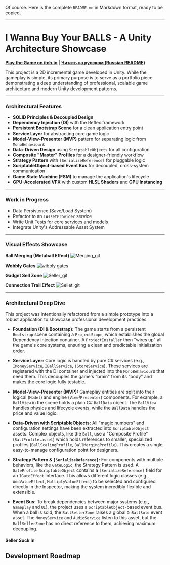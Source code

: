 Of course. Here is the complete `README.md` in Markdown format, ready to be copied.

-----

# I Wanna Buy Your BALLS - A Unity Architecture Showcase

**[Play the Game on itch.io](https://vasuka.itch.io/i-want-to-buy-your-balls)** | **[Читать на русском (Russian README)](  )**

This project is a 2D incremental game developed in Unity. While the gameplay is simple, its primary purpose is to serve as a portfolio piece demonstrating a deep understanding of professional, scalable game architecture and modern Unity development patterns.

-----

### **Architectural Features**

  * **SOLID Principles & Decoupled Design**
  * **Dependency Injection (DI)** with the Reflex framework
  * **Persistent Bootstrap Scene** for a clean application entry point
  * **Service Layer** for abstracting core game logic
  * **Model-View-Presenter (MVP)** pattern for separating logic from `MonoBehaviour`s
  * **Data-Driven Design** using `ScriptableObjects` for all configuration
  * **Composite "Master" Profiles** for a designer-friendly workflow
  * **Strategy Pattern** with `[SerializeReference]` for pluggable logic
  * **ScriptableObject-based Event Bus** for decoupled, cross-system communication
  * **Game State Machine (FSM)** to manage the application's lifecycle
  * **GPU-Accelerated VFX** with custom **HLSL Shaders** and **GPU Instancing**

-----

### **Work in Progress**

  * Data Persistence (Save/Load System)
  * Refactor to an `IAssetProvider` service
  * Write Unit Tests for core services and models
  * Integrate Unity's Addressable Asset System

-----

### **Visual Effects Showcase**

**Ball Merging (Metaball Effect)**
![Merging_git](https://github.com/user-attachments/assets/65438e40-9194-475e-a5e2-e824c688f529)

**Wobbly Gates**
![wibbly gates](https://github.com/user-attachments/assets/86a4d903-0a17-48f6-9e3a-c1fc16c1dd1c)

**Gadget Sell Zone**
![Seller_git](https://github.com/user-attachments/assets/740ba7d8-9697-402e-becb-d03a6635ea59)

**Connection Trail Effect**
![Sellet_git](https://github.com/user-attachments/assets/75fb8afe-e02b-458c-ac3b-9866911c0830)

-----

### **Architectural Deep Dive**

This project was intentionally refactored from a simple prototype into a robust application to showcase professional development practices.

  * **Foundation (DI & Bootstrap):** The game starts from a persistent `Bootstrap` scene containing a `ProjectScope`, which establishes the global Dependency Injection container. A `ProjectInstaller` then "wires up" all the game's core systems, ensuring a clean and predictable initialization order.

  * **Service Layer:** Core logic is handled by pure C\# services (e.g., `IMoneyService`, `IBallService`, `IStoreService`). These services are registered with the DI container and injected into the `MonoBehaviour`s that need them. This decouples the game's "brain" from its "body" and makes the core logic fully testable.

  * **Model-View-Presenter (MVP):** Gameplay entities are split into their logical (`Model`) and engine (`View`/`Presenter`) components. For example, a `BallView` in the scene holds a plain C\# `BallData` object. The `BallView` handles physics and lifecycle events, while the `BallData` handles the price and value logic.

  * **Data-Driven with ScriptableObjects:** All "magic numbers" and configuration settings have been extracted into `ScriptableObject` assets. Complex objects, like the `Ball`, use a "Composite Profile" (`BallProfile.asset`) which holds references to smaller, specialized profiles (`BallScalingProfile`, `BallMergingProfile`). This creates a single, easy-to-manage configuration point for designers.

  * **Strategy Pattern & `[SerializeReference]`:** For components with multiple behaviors, like the `GateLogic`, the Strategy Pattern is used. A `GateProfile` `ScriptableObject` contains a `[SerializeReference]` field for an `IGateEffect` interface. This allows different logic classes (e.g., `AddValueEffect`, `MultiplyValueEffect`) to be selected and configured directly in the Inspector, making the system incredibly flexible and extensible.

  * **Event Bus:** To break dependencies between major systems (e.g., `Gameplay` and `UI`), the project uses a `ScriptableObject`-based event bus. When a ball is sold, the `BallSellerZone` raises a global `OnBallSold` event asset. The `MoneyService` and `AudioService` listen to this asset, but the `BallSellerZone` has no direct reference to them, achieving maximum decoupling.




#### Seller Suck In


## Development Roadmap

